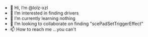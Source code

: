 - 👋 Hi, I’m @lolz-xzl
- 👀 I’m interested in finding drivers 
- 🌱 I’m currently learning nothing
- 💞️ I’m looking to collaborate on finding "scePadSetTriggerEffect"
- 📫 How to reach me ...you can't

<!---
lolz-xzl/lolz-xzl is a ✨ special ✨ repository because its `README.md` (this file) appears on your GitHub profile.
You can click the Preview link to take a look at your changes.
--->
